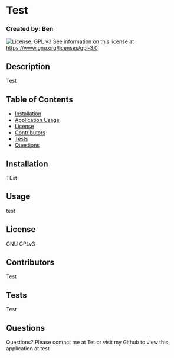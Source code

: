 # Test
  ### Created by: Ben

  ![License: GPL v3](https://img.shields.io/badge/License-GPLv3-blue.svg)
    See information on this license at https://www.gnu.org/licenses/gpl-3.0
  

  ## Description
  Test

  ## Table of Contents
  - [Installation](#installation)
  - [Application Usage](#usage)
  - [License](#license)
  - [Contributors](#contributors)
  - [Tests](#tests)
  - [Questions](#questions)

  ## Installation
  TEst

  ## Usage
  test

  ## License
  GNU GPLv3

  ## Contributors
  Test

  ## Tests
  Test

  ## Questions
  Questions? Please contact me at Tet or visit my Github to view this application at test

